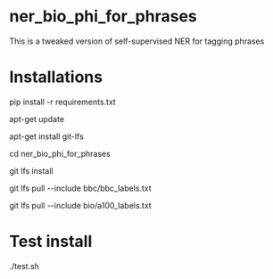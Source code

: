 # ner_bio_phi_for_phrases
This is a tweaked version of self-supervised NER for tagging phrases

# Installations
pip install -r requirements.txt

apt-get update

apt-get install git-lfs

cd ner_bio_phi_for_phrases

git lfs install

git lfs pull --include bbc/bbc_labels.txt 

git lfs pull --include bio/a100_labels.txt 

# Test install
./test.sh

